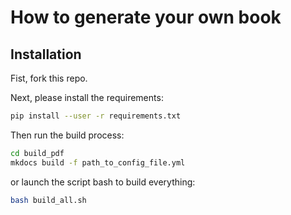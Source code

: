 # How to generate your own book

## Installation

Fist, fork this repo.

Next, please install the requirements:

```bash
pip install --user -r requirements.txt 
```

Then run the build process:

```bash
cd build_pdf
mkdocs build -f path_to_config_file.yml
```

or launch the script bash to build everything:

```bash
bash build_all.sh
```
